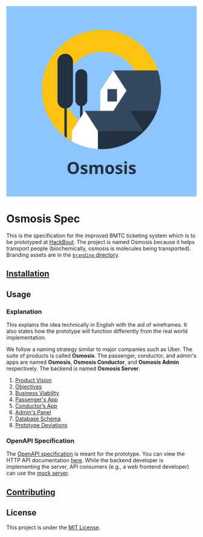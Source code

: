 <center>
    <img src="branding/logo.png" alt="Logo">
</center>

# Osmosis Spec

This is the specification for the improved BMTC ticketing system which is to be prototyped at [HackBout](https://www.hackbout.tech/). The project is named Osmosis because it helps transport people (biochemically, osmosis is molecules being transported). Branding assets are in the [`branding` directory](branding).

## [Installation](docs/installation.md)

## Usage

### Explanation

This explains the idea technically in English with the aid of wireframes. It also states how the prototype will function differently from the real world implementation.

We follow a naming strategy similar to major companies such as Uber. The suite of products is called **Osmosis**. The passenger, conductor, and admin's apps are named **Osmosis**, **Osmosis Conductor**, and **Osmosis Admin** respectively. The backend is named **Osmosis Server**.

1. [Product Vision](explanation/product_vision.md)
1. [Objectives](explanation/objectives.md)
1. [Business Viability](explanation/business_viability.md)
1. [Passenger's App](explanation/passengers_app/README.md)
1. [Conductor’s App](explanation/conductors_app/README.md)
1. [Admin's Panel](explanation/admin_panel/README.md)
1. [Database Schema](explanation/db_schema/README.md)
1. [Prototype Deviations](explanation/prototype_deviations.md)

### OpenAPI Specification

The [OpenAPI specification](openapi.yaml) is meant for the prototype. You can view the HTTP API documentation [here](https://neelkamath.gitlab.io/osmosis-spec). While the backend developer is implementing the server, API consumers (e.g., a web frontend developer) can use the [mock server](docs/mock_server.md).

## [Contributing](docs/CONTRIBUTING.md)

## License

This project is under the [MIT License](LICENSE).
